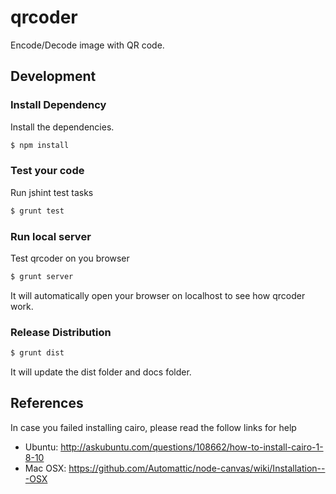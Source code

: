 qrcoder
=======

Encode/Decode image with QR code.

## Development

### Install Dependency

Install the dependencies.

```bash
$ npm install
```

### Test your code

Run jshint test tasks

```bash
$ grunt test
```

### Run local server

Test qrcoder on you browser

```bash
$ grunt server
```

It will automatically open your browser on localhost to see how qrcoder work.

### Release Distribution

```bash
$ grunt dist
```

It will update the dist folder and docs folder.

## References

In case you failed installing cairo, please read the follow links for help

- Ubuntu: http://askubuntu.com/questions/108662/how-to-install-cairo-1-8-10
- Mac OSX: https://github.com/Automattic/node-canvas/wiki/Installation---OSX
